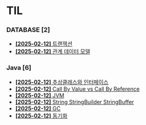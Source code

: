 # TIL
 
### DATABASE [2]
- [**[2025-02-12]**  트랜잭션](https://github.com/A-lass/TIL/blob/main/DATABASE/트랜잭션.md)
- [**[2025-02-12]**  관계 데이터 모델](https://github.com/A-lass/TIL/blob/main/DATABASE/관계_데이터_모델.md)
### Java [6]
- [**[2025-02-12]**  추상클래스와 인터페이스](https://github.com/A-lass/TIL/blob/main/Java/추상클래스와_인터페이스.md)
- [**[2025-02-12]**  Call By Value vs Call By Reference](https://github.com/A-lass/TIL/blob/main/Java/Call_By_Value_vs_Call_By_Reference.md)
- [**[2025-02-12]**  JVM](https://github.com/A-lass/TIL/blob/main/Java/JVM.md)
- [**[2025-02-12]**  String StringBuilder StringBuffer](https://github.com/A-lass/TIL/blob/main/Java/String_StringBuilder_StringBuffer.md)
- [**[2025-02-12]**  GC](https://github.com/A-lass/TIL/blob/main/Java/GC.md)
- [**[2025-02-12]**  동기화](https://github.com/A-lass/TIL/blob/main/Java/동기화.md)
